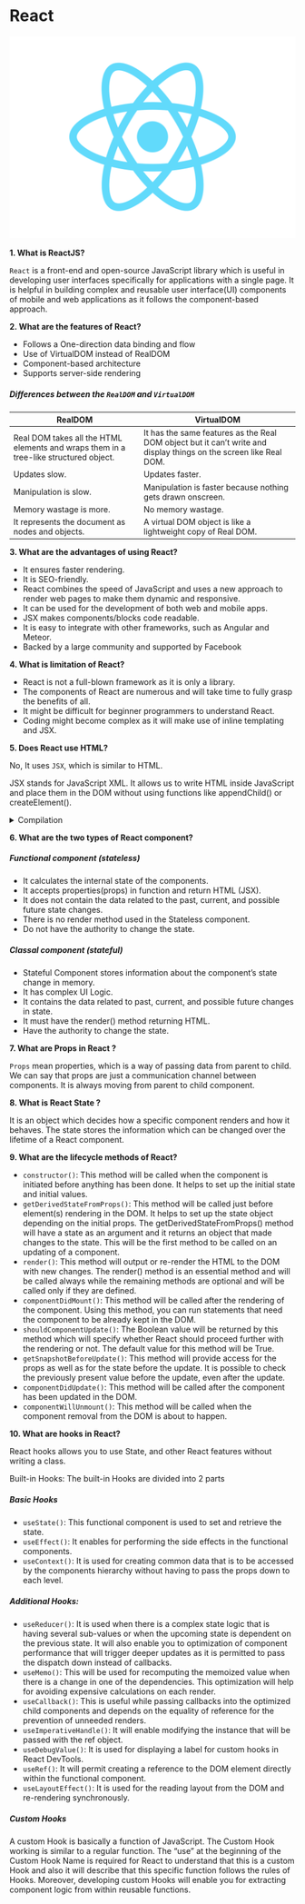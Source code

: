 # React

![react-logo](images/react-logo.png)

**1. What is ReactJS?**

`React` is a front-end and open-source JavaScript library which is useful in developing user interfaces specifically for applications with a single page. It is helpful in building complex and reusable user interface(UI) components of mobile and web applications as it follows the component-based approach.

**2. What are the features of React?**

-   Follows a One-direction data binding and flow
-   Use of VirtualDOM instead of RealDOM
-   Component-based architecture
-   Supports server-side rendering

##### Differences between the `RealDOM` and `VirtualDOM`

| RealDOM                                                                               | VirtualDOM                                                                                                         |
| ------------------------------------------------------------------------------------- | ------------------------------------------------------------------------------------------------------------------ |
| Real DOM takes all the HTML elements and wraps them in a tree-like structured object. | It has the same features as the Real DOM object but it can’t write and display things on the screen like Real DOM. |
| Updates slow.                                                                         | Updates faster.                                                                                                    |
| Manipulation is slow.                                                                 | Manipulation is faster because nothing gets drawn onscreen.                                                        |
| Memory wastage is more.                                                               | No memory wastage.                                                                                                 |
| It represents the document as nodes and objects.                                      | A virtual DOM object is like a lightweight copy of Real DOM.                                                       |

**3. What are the advantages of using React?**

-   It ensures faster rendering.
-   It is SEO-friendly.
-   React combines the speed of JavaScript and uses a new approach to render web pages to make them dynamic and responsive.
-   It can be used for the development of both web and mobile apps.
-   JSX makes components/blocks code readable.
-   It is easy to integrate with other frameworks, such as Angular and Meteor.
-   Backed by a large community and supported by Facebook

**4. What is limitation of React?**

-   React is not a full-blown framework as it is only a library.
-   The components of React are numerous and will take time to fully grasp the benefits of all.
-   It might be difficult for beginner programmers to understand React.
-   Coding might become complex as it will make use of inline templating and JSX.

**5. Does React use HTML?**

No, It uses `JSX`, which is similar to HTML.

JSX stands for JavaScript XML. It allows us to write HTML inside JavaScript and place them in the DOM without using functions like appendChild() or createElement().

<details>
  <summary>Compilation</summary>

Web browsers cannot read JSX directly because JSX is not a regular JavaScript (JS) object and web browsers are built for reading only regular JS objects. To read a JSX file, the file must be converted into a regular JavaScript object.

</details>

**6. What are the two types of React component?**

##### Functional component (stateless)

-   It calculates the internal state of the components.
-   It accepts properties(props) in function and return HTML (JSX).
-   It does not contain the data related to the past, current, and possible future state changes.
-   There is no render method used in the Stateless component.
-   Do not have the authority to change the state.

##### Classal component (stateful)

-   Stateful Component stores information about the component’s state change in memory.
-   It has complex UI Logic.
-   It contains the data related to past, current, and possible future changes in state.
-   It must have the render() method returning HTML.
-   Have the authority to change the state.

**7. What are Props in React ?**

`Props` mean properties, which is a way of passing data from parent to child. We can say that props are just a communication channel between components. It is always moving from parent to child component.

**8. What is React State ?**

It is an object which decides how a specific component renders and how it behaves. The state stores the information which can be changed over the lifetime of a React component.

**9. What are the lifecycle methods of React?**

-   `constructor()`: This method will be called when the component is initiated before anything has been done. It helps to set up the initial state and initial values.
-   `getDerivedStateFromProps()`: This method will be called just before element(s) rendering in the DOM. It helps to set up the state object depending on the initial props. The getDerivedStateFromProps() method will have a state as an argument and it returns an object that made changes to the state. This will be the first method to be called on an updating of a component.
-   `render()`: This method will output or re-render the HTML to the DOM with new changes. The render() method is an essential method and will be called always while the remaining methods are optional and will be called only if they are defined.
-   `componentDidMount()`: This method will be called after the rendering of the component. Using this method, you can run statements that need the component to be already kept in the DOM.
-   `shouldComponentUpdate()`: The Boolean value will be returned by this method which will specify whether React should proceed further with the rendering or not. The default value for this method will be True.
-   `getSnapshotBeforeUpdate()`: This method will provide access for the props as well as for the state before the update. It is possible to check the previously present value before the update, even after the update.
-   `componentDidUpdate()`: This method will be called after the component has been updated in the DOM.
-   `componentWillUnmount()`: This method will be called when the component removal from the DOM is about to happen.

**10. What are hooks in React?**

React hooks allows you to use State, and other React features without writing a class.

Built-in Hooks: The built-in Hooks are divided into 2 parts

##### Basic Hooks

-   `useState()`: This functional component is used to set and retrieve the state.
-   `useEffect()`: It enables for performing the side effects in the functional components.
-   `useContext()`: It is used for creating common data that is to be accessed by the components hierarchy without having to pass the props down to each level.

##### Additional Hooks:

-   `useReducer()`: It is used when there is a complex state logic that is having several sub-values or when the upcoming state is dependent on the previous state. It will also enable you to optimization of component performance that will trigger deeper updates as it is permitted to pass the dispatch down instead of callbacks.
-   `useMemo()`: This will be used for recomputing the memoized value when there is a change in one of the dependencies. This optimization will help for avoiding expensive calculations on each render.
-   `useCallback()`: This is useful while passing callbacks into the optimized child components and depends on the equality of reference for the prevention of unneeded renders.
-   `useImperativeHandle()`: It will enable modifying the instance that will be passed with the ref object.
-   `useDebugValue()`: It is used for displaying a label for custom hooks in React DevTools.
-   `useRef()`: It will permit creating a reference to the DOM element directly within the functional component.
-   `useLayoutEffect()`: It is used for the reading layout from the DOM and re-rendering synchronously.

##### Custom Hooks

A custom Hook is basically a function of JavaScript. The Custom Hook working is similar to a regular function. The “use” at the beginning of the Custom Hook Name is required for React to understand that this is a custom Hook and also it will describe that this specific function follows the rules of Hooks. Moreover, developing custom Hooks will enable you for extracting component logic from within reusable functions.
